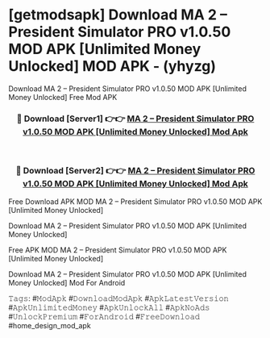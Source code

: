 # [getmodsapk] Download MA 2 – President Simulator PRO v1.0.50 MOD APK [Unlimited Money Unlocked] MOD APK - (yhyzg)
Download MA 2 – President Simulator PRO v1.0.50 MOD APK [Unlimited Money Unlocked] Free Mod APK

<div align="center">
<h3>🔴 Download [Server1] 👉👉 <a href="https://apk-comot.site?title=MA_2_–_President_Simulator_PRO_v1.0.50_MOD_APK_[Unlimited_Money_Unlocked]">MA 2 – President Simulator PRO v1.0.50 MOD APK [Unlimited Money Unlocked] Mod Apk</a></h3><br>

<h3>🔴 Download [Server2] 👉👉 <a href="https://apk-comot.site?title=MA_2_–_President_Simulator_PRO_v1.0.50_MOD_APK_[Unlimited_Money_Unlocked]">MA 2 – President Simulator PRO v1.0.50 MOD APK [Unlimited Money Unlocked] Mod Apk</a></h3>
</div>


Free Download APK MOD MA 2 – President Simulator PRO v1.0.50 MOD APK [Unlimited Money Unlocked]

Download MA 2 – President Simulator PRO v1.0.50 MOD APK [Unlimited Money Unlocked] 

Free APK MOD MA 2 – President Simulator PRO v1.0.50 MOD APK [Unlimited Money Unlocked] 

Download MA 2 – President Simulator PRO v1.0.50 MOD APK [Unlimited Money Unlocked] Mod For Android

𝚃𝚊𝚐𝚜: #𝙼𝚘𝚍𝙰𝚙𝚔 #𝙳𝚘𝚠𝚗𝚕𝚘𝚊𝚍𝙼𝚘𝚍𝙰𝚙𝚔 #𝙰𝚙𝚔𝙻𝚊𝚝𝚎𝚜𝚝𝚅𝚎𝚛𝚜𝚒𝚘𝚗 #𝙰𝚙𝚔𝚄𝚗𝚕𝚒𝚖𝚒𝚝𝚎𝚍𝙼𝚘𝚗𝚎𝚢 #𝙰𝚙𝚔𝚄𝚗𝚕𝚘𝚌𝚔𝙰𝚕𝚕 #𝙰𝚙𝚔𝙽𝚘𝙰𝚍𝚜 #𝚄𝚗𝚕𝚘𝚌𝚔𝙿𝚛𝚎𝚖𝚒𝚞𝚖 #𝙵𝚘𝚛𝙰𝚗𝚍𝚛𝚘𝚒𝚍 #𝙵𝚛𝚎𝚎𝙳𝚘𝚠𝚗𝚕𝚘𝚊𝚍 #home_design_mod_apk